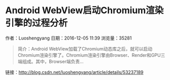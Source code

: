 # Android WebView启动Chromium渲染引擎的过程分析
作者：Luoshengyang
日期：2016-12-05 11:39
浏览量：35281
> 简介：Android WebView加载了Chromium动态库之后，就可以启动Chromium渲染引擎了。Chromium渲染引擎由Browser、Render和GPU三端组成。其中，Browser端负责...

 链接：http://blog.csdn.net/luoshengyang/article/details/53237189
